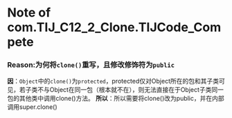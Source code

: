 # Note of com.TIJ_C12_2_Clone.TIJCode_Compete
### Reason:为何将`clone()`重写，且修改修饰符为`public`
**因**：`Object`中的`clone()`为`protected`，protected仅对Object所在的包和其子类可见，若子类不与Object在同一包（根本就不在），则无法直接在于Object子类同一包的其他类中调用clone()方法。
**所以**：所以需要将clone()改为public，并在内部调用super.clone()
